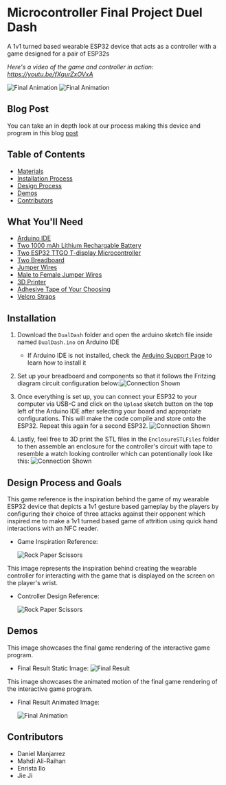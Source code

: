 # Microcontroller Final Project Duel Dash
A 1v1 turned based wearable ESP32 device that acts as a controller with a game designed for a pair of ESP32s

*Here's a video of the game and controller in action: https://youtu.be/fXgurZxOVxA*

![Final Animation](Media/Rotating.gif)
![Final Animation](Media/ButtonPressing.gif)

## Blog Post

You can take an in depth look at our process making this device and program in this blog [post](https://brassy-moonflower-6cd.notion.site/Dual-Dash-D2-15718fb9102d80f58f3fcc89c223d774?pvs=4)

## Table of Contents

- [Materials](#what-youll-need)
- [Installation Process](#installation)
- [Design Process](#design-process-and-goals)
- [Demos](#demos)
- [Contributors](#contributors)

## What You'll Need

 + [Arduino IDE](https://www.arduino.cc/en/software)
 + [Two 1000 mAh Lithium Rechargable Battery](https://www.amazon.com/1000mAh-battery-Rechargeable-Lithium-Connector/dp/B07BTWK13N/ref=sr_1_6?crid=101AM14WXNFD8&dib=eyJ2IjoiMSJ9.aYcE_selhm7YJrIDdOxwZUtfKCPameKjQAVnyCQnjW2_XaGXswwy79bUaMgn5w40YUOypY0CshhKOkwbec2MrBccoP42PQyXoTipmIQwVFRJOH4UQBPj1wdxoWgktCtVQwX1edUBTJ1_DYr5aZbTjXAPNelNrWZdUYMVlkkeovanGKu128uAZD0Wt1rYY13isNrNYp4lcrqZqyoqpZxCA0J_h6vvRUJvQVuXZf584rOVNijcqLixpdA9uBEkDtPJOIxZVK-Hv9UyRnTL3O0ZIIkj85FkGMTzIT7Aa1vqmwE.H1am0mHrqCf5Tp1lm_dzfIDjxTA5C-qtUZ5Z36XEUO8&dib_tag=se&keywords=1000%2Bmah%2Blithium%2Brechargeable%2Bbattery&qid=1733983449&sprefix=1000%2Bmah%2Blithium%2Brechargable%2Bbattery%2Caps%2C156&sr=8-6&th=1)
 + [Two ESP32 TTGO T-display Microcontroller](https://www.amazon.com/LILYGO-T-Display-Arduino-Development-CH9102F/dp/B099MPFJ9M?th=1)
 + [Two Breadboard](https://www.amazon.com/EL-CP-003-Breadboard-Solderless-Distribution-Connecting/dp/B01EV6LJ7G/ref=sr_1_13?crid=34X8PPI0DBVGL&dib=eyJ2IjoiMSJ9.BTT8MNHPlv4K77wqKb52By9wqhO8D20fweqTDbF_zIHk5F4fE59hggxnrwNQ0WXhfMPsTKopU72QV0E78jfiJeR5fH1-r-5-Q2f62ZiWHZy7h65OjWKk6AgCtgvFMVlXVZRIG69yOyUzEbciKw3e_0OFfyMyl9X4n0FXea0pxpK48cyxgtQxq43lyiDW5DwjB_Bq3DIBwFvGlJIo2jblZUu4Ld4rmyKi2xe2b-mCMhnRSnCmMXatnHMNUDiWfaURxkgUqREv3SQr-E_y-4mr8S33kuJ5zt8PwSmC5mEf--Y._KngmxBR7CKm46j1rh--lnUGY7WhmwhG7h8K_bJS7Vw&dib_tag=se&keywords=breadboard&qid=1730077539&s=industrial&sprefix=breadboard%2Cindustrial%2C112&sr=1-13)
 + [Jumper Wires](https://www.digikey.com/en/products/detail/bud-industries/BC-32626/5291560)
 + [Male to Female Jumper Wires](https://www.digikey.com/en/products/detail/adafruit-industries-llc/1954/6827087)
 + [3D Printer](https://www.amazon.com/HEPHI3D-Printers-Beginners-Assembled-Removable/dp/B0CMHJRM29/ref=sr_1_10?crid=2MK0PZ9VFMOSU&dib=eyJ2IjoiMSJ9.DpKNC2_35uTLj9pKGNT60blLVJ13BuHHYgOn2hbZcxlp15cPVac9dnOYXc2yjrsX196Kn7_Kb9NEiD1QlBCNqrsD8-CXHcAKH8VuNEcHzGtVCM0rgngYrydG3GsKtsvLSMS83G8ynVlFg_DfCHpUkPHEBQiyfTREEDyDJHbnV30WMia95MDjvbcMAXIWG5WNdvndyp_ybNoUQWyHfk2Ag1BJmeHdxYQKOew5AxtFsphUs-rnUmlt79imEpzL8j8OxBudoOtTds9JGuoE2qgX_1IL5WHcWAzfPGY9QQ3-T5E.g_wgq16-qBcScqvATYpUdqdRl_eUEwvmTmDpE1ClzT8&dib_tag=se&keywords=3d+printer&qid=1730077620&s=industrial&sprefix=3d+p%2Cindustrial%2C98&sr=1-10)
 + [Adhesive Tape of Your Choosing](https://www.amazon.com/Lichamp-General-Purpose-Painting-Stationery/dp/B07G97ZJ7Y/ref=sxin_15_pa_sp_search_thematic_sspa?content-id=amzn1.sym.76d54fcc-2362-404d-ab9b-b0653e2b2239%3Aamzn1.sym.76d54fcc-2362-404d-ab9b-b0653e2b2239&crid=2UEE9F17TEP2O&cv_ct_cx=tape&dib=eyJ2IjoiMSJ9.ltuWyEb4cIxg_G6TjJGGd5hToFDCJFCUctmCmhMpD_0zKcMRCj1QCYXLhxZCHC_t5gDelek12aG4L6x4-w50vQ.3ezT3uv5SMBbQd0xQCHEnYwg4asVE4yvN7ydjhQEcFY&dib_tag=se&keywords=tape&pd_rd_i=B07G97ZJ7Y&pd_rd_r=049ad745-920d-4bd7-91fa-da8bb7d1e324&pd_rd_w=Js0si&pd_rd_wg=dDkoB&pf_rd_p=76d54fcc-2362-404d-ab9b-b0653e2b2239&pf_rd_r=V80YXJ78XGQJ61TPJ08W&qid=1730077660&s=industrial&sbo=RZvfv%2F%2FHxDF%2BO5021pAnSA%3D%3D&sprefix=tape%2Cindustrial%2C98&sr=1-3-6024b2a3-78e4-4fed-8fed-e1613be3bcce-spons&sp_csd=d2lkZ2V0TmFtZT1zcF9zZWFyY2hfdGhlbWF0aWM&psc=1)
 + [Velcro Straps](https://www.amazon.com/YMCRLUX-Adjustable-Fastening-Reusable-Organizer/dp/B09XMVVRH8/ref=sr_1_4?crid=3MWZSD2P3PV94&dib=eyJ2IjoiMSJ9.w1ZL9xVojEV0BqeMUmybcXmymE8wiok5I0Z7MFM4HCn-IbPv8BV9RECbO-26XgVWFdloL7Mbysy5c6BAdDgMMEvLQj3QKwN_p36P3d2NlOnwtqhTyaBvLuv-FBootmduaQYbC6Jui0x3gSIXXdVwdiIZfjeCpVdksYkKM7I5PUZM3CDXGo8V3nuCeYryt20nEqrb2yDaLKr5mZaq_Ya69TUUSeF2dgBkJ4Ww3odaO7Q.ZoyPbaYDpznFnh_Usn5bKnT_Xu03a-KYTKzfUqh9bCE&dib_tag=se&keywords=velcro+straps&qid=1733983523&sprefix=velc%2Caps%2C122&sr=8-4)


## Installation
1. Download the `DualDash` folder and open the arduino sketch file inside named `DualDash.ino` on Arduino IDE
    * If Arduino IDE is not installed, check the [Arduino Support Page](https://support.arduino.cc/hc/en-us/articles/360019833020-Download-and-install-Arduino-IDE) to learn how to install it

2. Set up your breadboard and components so that it follows the Fritzing diagram circuit configuration below:![Connection Shown](Media/FinalProjectFritizingDiagram.png)

3. Once everything is set up, you can connect your ESP32 to your computer via USB-C and click on the `Upload` sketch button on the top left of the Arduino IDE after selecting your board and appropriate configurations. This will make the code compile and store onto the ESP32. Repeat this again for a second ESP32.
![Connection Shown](Media/IDE.png)

4. Lastly, feel free to 3D print the STL files in the `EnclosureSTLFiles` folder to then assemble an enclosure for the controller's circuit with tape to resemble a watch looking controller which can potentionally look like this:
![Connection Shown](Media/UnconnectedGauntlet.png)

## Design Process and Goals

This game reference is the inspiration behind the game of my wearable ESP32 device that depicts a 1v1 gesture based gameplay by the players by configuring their choice of three attacks against their opponent which inspired me to make a 1v1 turned based game of attrition using quick hand interactions with an NFC reader.

- Game Inspiration Reference:

  ![Rock Paper Scissors](Media/rps.jpg)

This image represents the inspiration behind creating the wearable controller for interacting with the game that is displayed on the screen on the player's wrist.

- Controller Design Reference:

  ![Rock Paper Scissors](Media/watch.jpg)

## Demos

This image showcases the final game rendering of the interactive game program.

- Final Result Static Image:
![Final Result](Media/OverviewImage.png)

This image showcases the animated motion of the final game rendering of the interactive game program.

- Final Result Animated Image: 

  ![Final Animation](Media/Rotating.gif)

## Contributors

- Daniel Manjarrez
- Mahdi Ali-Raihan
- Enrista Ilo
- Jie Ji
